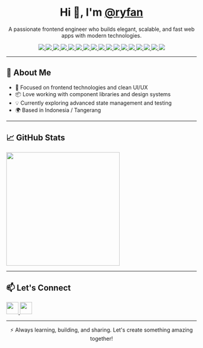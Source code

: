 <h1 align="center">Hi 👋, I'm <a href="https://github.com/ryfan">@ryfan</a></h1>

<p align="center">
  A passionate frontend engineer who builds elegant, scalable, and fast web apps with modern technologies.
</p>

<p align="center">
  <a href="https://www.typescriptlang.org/" target="_blank">
    <img src="https://img.shields.io/badge/TypeScript-3178C6?style=for-the-badge&logo=typescript&logoColor=white" />
  </a>
  <a href="https://reactjs.org/" target="_blank">
    <img src="https://img.shields.io/badge/React-20232A?style=for-the-badge&logo=react&logoColor=61DAFB" />
  </a>
  <a href="https://nextjs.org/" target="_blank">
    <img src="https://img.shields.io/badge/Next.js-000000?style=for-the-badge&logo=nextdotjs&logoColor=white" />
  </a>
  <a href="https://vitejs.dev/" target="_blank">
    <img src="https://img.shields.io/badge/Vite-646CFF?style=for-the-badge&logo=vite&logoColor=white" />
  </a>
  <a href="https://tailwindcss.com/" target="_blank">
    <img src="https://img.shields.io/badge/TailwindCSS-06B6D4?style=for-the-badge&logo=tailwindcss&logoColor=white" />
  </a>
  <a href="https://ant.design/" target="_blank">
    <img src="https://img.shields.io/badge/Ant%20Design-0170FE?style=for-the-badge&logo=antdesign&logoColor=white" />
  </a>
  <a href="https://heroui.com/" target="_blank">
    <img src="https://img.shields.io/badge/Hero%20UI-0F172A?style=for-the-badge&logo=tailwindcss&logoColor=38BDF8" />
  </a>
  <a href="https://github.com/pmndrs/zustand" target="_blank">
    <img src="https://img.shields.io/badge/Zustand-000000?style=for-the-badge&logo=Zustand&logoColor=white" />
  </a>
  <a href="https://redux-toolkit.js.org/" target="_blank">
    <img src="https://img.shields.io/badge/Redux%20Toolkit-764ABC?style=for-the-badge&logo=redux&logoColor=white" />
  </a>
  <a href="https://reactrouter.com/" target="_blank">
    <img src="https://img.shields.io/badge/React%20Router-CA4245?style=for-the-badge&logo=reactrouter&logoColor=white" />
  </a>
  <a href="https://www.docker.com/" target="_blank">
    <img src="https://img.shields.io/badge/Docker-2496ED?style=for-the-badge&logo=docker&logoColor=white" />
  </a>
  <a href="https://developer.mozilla.org/en-US/docs/Web/HTML" target="_blank">
    <img src="https://img.shields.io/badge/HTML5-E34F26?style=for-the-badge&logo=html5&logoColor=white" />
  </a>
  <a href="https://developer.mozilla.org/en-US/docs/Web/CSS" target="_blank">
    <img src="https://img.shields.io/badge/CSS-1572B6?style=for-the-badge&logo=css&logoColor=white" />
  </a>
  <a href="https://www.postgresql.org/" target="_blank">
    <img src="https://img.shields.io/badge/PostgreSQL-4169E1?style=for-the-badge&logo=postgresql&logoColor=white" />
  </a>
  <a href="https://www.mysql.com/" target="_blank">
    <img src="https://img.shields.io/badge/MySQL-4479A1?style=for-the-badge&logo=mysql&logoColor=white" />
  </a>
  <a href="https://jestjs.io/" target="_blank">
    <img src="https://img.shields.io/badge/Jest-C21325?style=for-the-badge&logo=jest&logoColor=white" />
  </a>
  <a href="https://git-scm.com/" target="_blank">
    <img src="https://img.shields.io/badge/Git-F05032?style=for-the-badge&logo=git&logoColor=white" />
  </a>
</p>

---

## 🚀 About Me

- 🧠 Focused on frontend technologies and clean UI/UX
- 📦 Love working with component libraries and design systems
- 💡 Currently exploring advanced state management and testing
- 🌍 Based in Indonesia / Tangerang
  
---

## 📈 GitHub Stats
<p align="left">
  <img src="https://github-readme-stats.vercel.app/api/top-langs/?username=ryfan&theme=radical&show_icons=true&hide_border=false&layout=compact" width="300px">
</p>

---

## 📫 Let's Connect

<p align="left"> <a href="https://www.github.com/ryfan" target="_blank" rel="noreferrer"> <picture> <source media="(prefers-color-scheme: dark)" srcset="https://raw.githubusercontent.com/danielcranney/readme-generator/main/public/icons/socials/github-dark.svg" /> <source media="(prefers-color-scheme: light)" srcset="https://raw.githubusercontent.com/danielcranney/readme-generator/main/public/icons/socials/github.svg" /> <img src="https://raw.githubusercontent.com/danielcranney/readme-generator/main/public/icons/socials/github.svg" width="32" height="32" /> </picture> </a> <a href="https://www.linkedin.com/in/ryfanai" target="_blank" rel="noreferrer"> <picture> <source media="(prefers-color-scheme: dark)" srcset="https://raw.githubusercontent.com/danielcranney/readme-generator/main/public/icons/socials/linkedin-dark.svg" /> <source media="(prefers-color-scheme: light)" srcset="https://raw.githubusercontent.com/danielcranney/readme-generator/main/public/icons/socials/linkedin.svg" /> <img src="https://raw.githubusercontent.com/danielcranney/readme-generator/main/public/icons/socials/linkedin.svg" width="32" height="32" /> </picture> </a></p>

---

<p align="center">
  ⚡ Always learning, building, and sharing. Let's create something amazing together!
</p>

